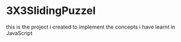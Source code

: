 # 3X3SlidingPuzzel

this is the project i created to implement the concepts i have learnt in JavaScript
